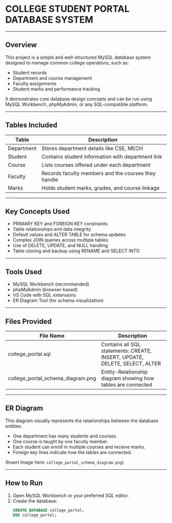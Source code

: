 # COLLEGE STUDENT PORTAL DATABASE SYSTEM

---

## Overview
This project is a simple and well-structured MySQL database system designed to manage common college operations, such as:

- Student records
- Department and course management
- Faculty assignments
- Student marks and performance tracking

It demonstrates core database design concepts and can be run using MySQL Workbench, phpMyAdmin, or any SQL-compatible platform.

---

## Tables Included

| Table      | Description                                       |
|------------|---------------------------------------------------|
| Department | Stores department details like CSE, MECH          |
| Student    | Contains student information with department link |
| Course     | Lists courses offered under each department       |
| Faculty    | Records faculty members and the courses they handle |
| Marks      | Holds student marks, grades, and course linkage   |

---

## Key Concepts Used

- PRIMARY KEY and FOREIGN KEY constraints  
- Table relationships and data integrity  
- Default values and ALTER TABLE for schema updates  
- Complex JOIN queries across multiple tables  
- Use of DELETE, UPDATE, and NULL handling  
- Table cloning and backup using RENAME and SELECT INTO

---

## Tools Used

- MySQL Workbench (recommended)
- phpMyAdmin (browser-based)
- VS Code with SQL extensions
- ER Diagram Tool (for schema visualization)

---

## Files Provided

| File Name                    | Description                                      |
|-----------------------------|--------------------------------------------------|
| college_portal.sql          | Contains all SQL statements: CREATE, INSERT, UPDATE, DELETE, SELECT, ALTER |
| college_portal_schema_diagram.png | Entity-Relationship diagram showing how tables are connected |

---

## ER Diagram

This diagram visually represents the relationships between the database entities:
- One department has many students and courses.
- One course is taught by one faculty member.
- Each student can enroll in multiple courses and receive marks.
- Foreign key lines indicate how the tables are connected.

(Insert image here: `college_portal_schema_diagram.png`)

---

## How to Run

1. Open MySQL Workbench or your preferred SQL editor.
2. Create the database:
   ```sql
   CREATE DATABASE college_portal;
   USE college_portal;

